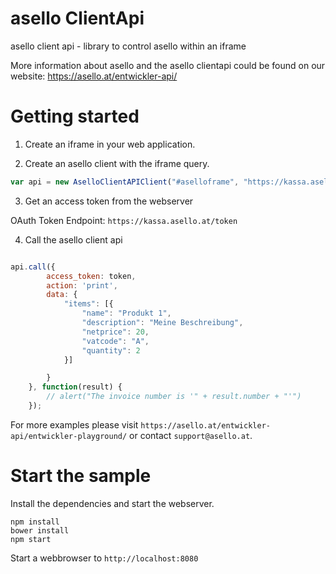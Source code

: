 # asello ClientApi
asello client api - library to control asello within an iframe

More information about asello and the asello clientapi could be found on our website: https://asello.at/entwickler-api/

# Getting started

1) Create an iframe in your web application.

2) Create an asello client with the iframe query.

```javascript
var api = new AselloClientAPIClient("#aselloframe", "https://kassa.asello.at")
```

3) Get an access token from the webserver

OAuth Token Endpoint: `https://kassa.asello.at/token`

4) Call the asello client api

```javascript

api.call({
        access_token: token,
        action: 'print',
        data: {
            "items": [{
                "name": "Produkt 1",
                "description": "Meine Beschreibung",
                "netprice": 20,
                "vatcode": "A",
                "quantity": 2
            }]

        }
    }, function(result) {
        // alert("The invoice number is '" + result.number + "'")
    });
```

For more examples please visit `https://asello.at/entwickler-api/entwickler-playground/` or contact `support@asello.at`. 

# Start the sample

Install the dependencies and start the webserver.
```
npm install
bower install
npm start
```

Start a webbrowser to `http://localhost:8080`
